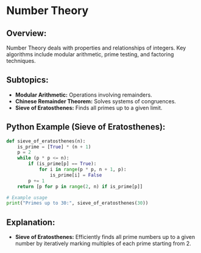 # **Number Theory**

## **Overview:**

Number Theory deals with properties and relationships of integers. Key algorithms include modular arithmetic, prime testing, and factoring techniques.

## **Subtopics:**

- **Modular Arithmetic:** Operations involving remainders.
- **Chinese Remainder Theorem:** Solves systems of congruences.
- **Sieve of Eratosthenes:** Finds all primes up to a given limit.

## **Python Example (Sieve of Eratosthenes):**

```python
def sieve_of_eratosthenes(n):
    is_prime = [True] * (n + 1)
    p = 2
    while (p * p <= n):
        if (is_prime[p] == True):
            for i in range(p * p, n + 1, p):
                is_prime[i] = False
        p += 1
    return [p for p in range(2, n) if is_prime[p]]

# Example usage
print("Primes up to 30:", sieve_of_eratosthenes(30))
```

## **Explanation:**
- **Sieve of Eratosthenes:** Efficiently finds all prime numbers up to a given number by iteratively marking multiples of each prime starting from 2.

